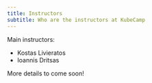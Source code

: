 ```yaml
---
title: Instructors
subtitle: Who are the instructors at KubeCamp
---
```


Main instructors:
- Kostas Livieratos
- Ioannis Dritsas

More details to come soon!